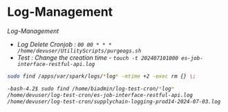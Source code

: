 # Log-Management
<i>Log-Management

- Log Delete Cronjob : `00 00 * * * /home/devuser/UtilityScripts/purgeogs.sh`
- Test : Change the creation time - `touch -t 202407101000 es-job-interface-restful-api.log`
```bash
sudo find /apps/var/spark/logs/*log* -mtime +2 -exec rm {} \;

-bash-4.2$ sudo find /home/biadmin/log-test-cron/*log*
/home/devuser/log-test-cron/es-job-interface-restful-api.log
/home/devuser/log-test-cron/supplychain-logging-prod14-2024-07-03.log

```